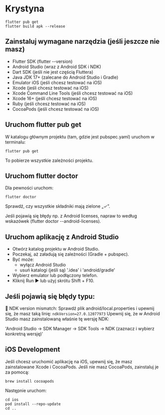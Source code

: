 # Krystyna
```shell
flutter pub get
flutter build apk --release
```


## Zainstaluj wymagane narzędzia (jeśli jeszcze nie masz)

- Flutter SDK (flutter --version)
- Android Studio (wraz z Android SDK i NDK)
- Dart SDK (jeśli nie jest częścią Fluttera)
- Java JDK 17+ (zalecane do Android Studio i Gradle)
- Emulator iOS (jeśli chcesz testować na iOS)
- Xcode (jeśli chcesz testować na iOS)
- Xcode Command Line Tools (jeśli chcesz testować na iOS)
- Xcode 16+ (jeśli chcesz testować na iOS)
- Ruby (jeśli chcesz testować na iOS)
- CocoaPods (jeśli chcesz testować na iOS)


## Uruchom flutter pub get

W katalogu głównym projektu (tam, gdzie jest pubspec.yaml) uruchom w terminalu:
```
flutter pub get
```
To pobierze wszystkie zależności projektu.

## Uruchom flutter doctor

Dla pewności uruchom:
```
flutter doctor
```
Sprawdź, czy wszystkie składniki mają zielone „✓”.

Jeśli pojawią się błędy np. z Android licenses, napraw to według wskazówek (flutter doctor --android-licenses).

## Uruchom aplikację z Android Studio

- Otwórz katalog projektu w Android Studio.
- Poczekaj, aż załadują się zależności (Gradle + pubspec).
- Być może:
    - wyłącz Android Studio
    - usuń katalogi (jeśli są) '.idea' i 'android/gradle'
- Wybierz emulator lub podłączony telefon.
- Kliknij Run ▶️ lub użyj skrótu Shift + F10.

## Jeśli pojawią się błędy typu:
🔸 NDK version mismatch:
Sprawdź plik android/local.properties i upewnij się, że masz taką linię:
`ndkVersion=27.0.12077973`
Upewnij się, że w Android Studio masz zainstalowaną właśnie tę wersję NDK:

'Android Studio → SDK Manager → SDK Tools → NDK (zaznacz i wybierz konkretną wersję)'

## iOS Development
Jeśli chcesz uruchomić aplikację na iOS, upewnij się, że masz zainstalowane Xcode i CocoaPods.
Jeśli nie masz CocoaPods, zainstaluj je za pomocą:
```shell
brew install cocoapods
```
Następnie uruchom:
```shell
cd ios
pod install --repo-update
cd ..
```
